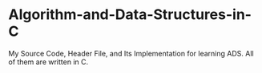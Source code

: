 # Algorithm-and-Data-Structures-in-C
My Source Code, Header File, and Its Implementation for learning ADS. All of them are written in C.
